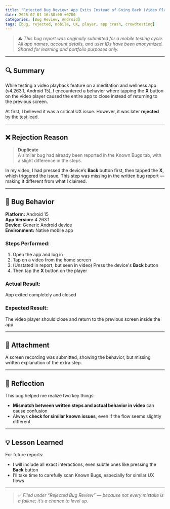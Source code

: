 ```yaml
---
title: "Rejected Bug Review: App Exits Instead of Going Back (Video Player)"
date: 2025-07-01 16:30:00 +0700
categories: [Bug Review, Android]
tags: [bug, rejected, mobile, UX, player, app crash, crowdtesting]
---
```


> ⚠️ _This bug report was originally submitted for a mobile testing cycle. All app names, account details, and user IDs have been anonymized. Shared for learning and portfolio purposes only._

---

## 🔍 Summary

While testing a video playback feature on a meditation and wellness app (v4.263.1, Android 15), I encountered a behavior where tapping the **X** button on the video player caused the entire app to close instead of returning to the previous screen.

At first, I believed it was a critical UX issue. However, it was later **rejected** by the test lead.

---

## ❌ Rejection Reason

> **Duplicate**  
> A similar bug had already been reported in the Known Bugs tab, with a slight difference in the steps.

In my video, I had pressed the device’s **Back** button first, then tapped the **X**, which triggered the issue. This step was missing in the written bug report — making it different from what I claimed.

---

## 🧪 Bug Behavior

**Platform:** Android 15  
**App Version:** 4.263.1  
**Device:** Generic Android device  
**Environment:** Native mobile app

### Steps Performed:
1. Open the app and log in  
2. Tap on a video from the home screen  
3. (Unstated in report, but seen in video) Press the device's **Back** button  
4. Then tap the **X** button on the player

### Actual Result:
App exited completely and closed

### Expected Result:
The video player should close and return to the previous screen inside the app

---

## 🎥 Attachment

A screen recording was submitted, showing the behavior, but missing written explanation of the extra step.

---

## 🧠 Reflection

This bug helped me realize two key things:
- **Mismatch between written steps and actual behavior in video** can cause confusion
- Always **check for similar known issues**, even if the flow seems slightly different

---

## 💡 Lesson Learned

For future reports:
- I will include all exact interactions, even subtle ones like pressing the **Back** button
- I’ll take time to carefully scan Known Bugs, especially for similar UX flows

---

> ✅ *Filed under “Rejected Bug Review” — because not every mistake is a failure; it’s a chance to level up.*
